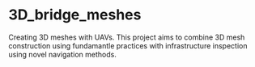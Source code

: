 # 3D_bridge_meshes
Creating 3D meshes with UAVs. This project aims to combine 3D mesh construction using fundamantle practices with infrastructure inspection using novel navigation methods.
